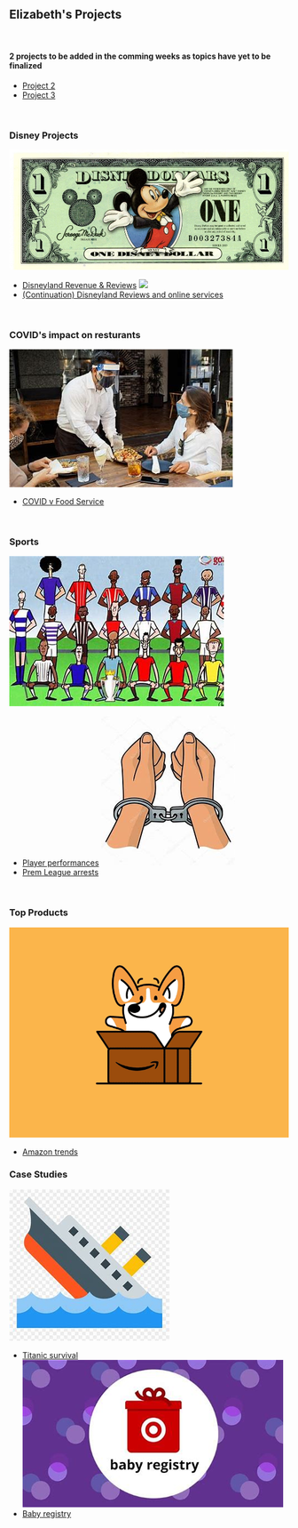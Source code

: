 ## Elizabeth's Projects 
<br>

#### 2 projects to be added in the comming weeks as topics have yet to be finalized
- [Project 2]()
- [Project 3]()
<br>

### Disney Projects
[<img src="images/disney.jpg?raw=true"/>](https://github.com/esanch/DisneyRevenue)
- [Disneyland Revenue & Reviews](https://github.com/esanch/DisneyRevenue)
[<img src="images/disReviews.jpg?raw=true"/>](https://github.com/esanch/DisneyReviews)
- [(Continuation) Disneyland Reviews and online services](https://github.com/esanch/DisneyReviews)

<br>

### COVID's impact on resturants 
[<img src="images/food.jpg?raw=true"/>](https://github.com/esanch/covidResturants)
- [COVID v Food Service](https://github.com/esanch/covidResturants)

<br>

### Sports
[<img src="images/players.jpg?raw=true"/>](https://github.com/esanch/premPlayers)
- [Player performances](https://github.com/esanch/premPlayers)
[<img src="images/prem.jpg?raw=true"/>](https://github.com/esanch/premArrest)
- [Prem League arrests](https://github.com/esanch/premArrest)

<br>

### Top Products
[<img src="images/amazon.jpg?raw=true"/>](https://github.com/esanch/amazonTrends)
- [Amazon trends](https://github.com/esanch/amazonTrends)

### Case Studies
[<img src="images/titanic.jpg?raw=true"/>](https://github.com/esanch/titanic)
- [Titanic survival](https://github.com/esanch/titanic)
[<img src="images/baby.jpg?raw=true"/>](https://github.com/esanch/babyTarger)
- [Baby registry ](https://github.com/esanch/babyTarget)
